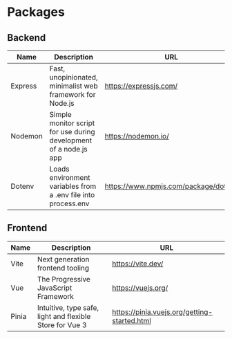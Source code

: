 # Packages

## Backend

| Name    | Description                                                       | URL                                    |
| ------- | ----------------------------------------------------------------- | -------------------------------------- |
| Express | Fast, unopinionated, minimalist web framework for Node.js         | <https://expressjs.com/>               |
| Nodemon | Simple monitor script for use during development of a node.js app | <https://nodemon.io/>                  |
| Dotenv  | Loads environment variables from a .env file into process.env     | <https://www.npmjs.com/package/dotenv> |

## Frontend

| Name | Description                          | URL                   |
| ---- | ------------------------------------ | --------------------- |
| Vite | Next generation frontend tooling     | <https://vite.dev/> |
| Vue  | The Progressive JavaScript Framework | <https://vuejs.org/>  |
| Pinia | Intuitive, type safe, light and flexible Store for Vue 3 | <https://pinia.vuejs.org/getting-started.html> |
